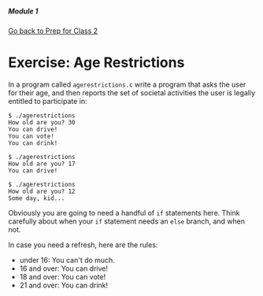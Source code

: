 ##### Module 1

[Go back to Prep for Class 2](../../class2-prep#conditions-booleans)

# Exercise: Age Restrictions

In a program called `agerestrictions.c` write a program that asks the user for their age, and then reports the set of societal activities the user is legally
entitled to participate in:

```
$ ./agerestrictions
How old are you? 30
You can drive!
You can vote!
You can drink!
```

```
$ ./agerestrictions
How old are you? 17
You can drive!
```

```
$ ./agerestrictions
How old are you? 12
Some day, kid...
```

Obviously you are going to need a handful of `if` statements here. Think carefully about when your `if` statement
needs an `else` branch, and when not.

In case you need a refresh, here are the rules:
* under 16: You can't do much. 
* 16 and over: You can drive! 
* 18 and over: You can vote!
* 21 and over: You can drink!
